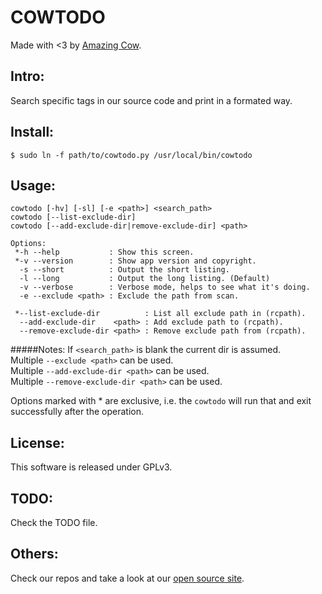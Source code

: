 COWTODO
====
Made with <3 by [Amazing Cow](http://www.amazingcow.com).

## Intro:
Search specific tags in our source code and print in a formated way.

## Install:
```$ sudo ln -f path/to/cowtodo.py /usr/local/bin/cowtodo```

## Usage:
```
cowtodo [-hv] [-sl] [-e <path>] <search_path>
cowtodo [--list-exclude-dir]
cowtodo [--add-exclude-dir|remove-exclude-dir] <path>

Options:
 *-h --help           : Show this screen.
 *-v --version        : Show app version and copyright.
  -s --short          : Output the short listing.
  -l --long           : Output the long listing. (Default)
  -v --verbose        : Verbose mode, helps to see what it's doing.
  -e --exclude <path> : Exclude the path from scan.

 *--list-exclude-dir          : List all exclude path in (rcpath).
  --add-exclude-dir    <path> : Add exclude path to (rcpath).
  --remove-exclude-dir <path> : Remove exclude path from (rcpath).
```

#####Notes:
  If ```<search_path>``` is blank the current dir is assumed.  
  Multiple ```--exclude <path>``` can be used.  
  Multiple ```--add-exclude-dir <path>``` can be used.  
  Multiple ```--remove-exclude-dir <path>``` can be used.  

  Options marked with * are exclusive, i.e. the ```cowtodo``` will run that
  and exit successfully after the operation.

## License:
This software is released under GPLv3.

## TODO:
Check the TODO file.

## Others:
Check our repos and take a look at our [open source site](http://opensource.amazingcow.com).
